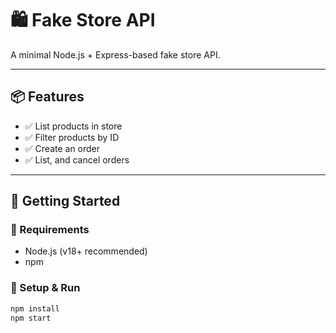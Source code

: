 # 🛍️ Fake Store API

A minimal Node.js + Express-based fake store API.

---

## 📦 Features

- ✅ List products in store
- ✅ Filter products by ID
- ✅ Create an order
- ✅ List, and cancel orders

---

## 🚀 Getting Started

### 🧰 Requirements

- Node.js (v18+ recommended)
- npm

### 🔧 Setup & Run

```bash
npm install
npm start
